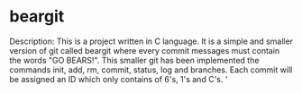 # beargit
Description: 
This is a project written in C language. It is a simple and smaller version of git called beargit where every
commit messages must contain the words "GO BEARS!". This smaller git has been implemented the commands init,
add, rm, commit, status, log and branches. Each commit will be assigned an ID which only contains of 6's, 1's
and C's. '